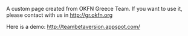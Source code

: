 A custom page created from OKFN Greece Team. If you want to use it, please contact with us in http://gr.okfn.org

Here is a demo: http://teambetaversion.appspot.com/
